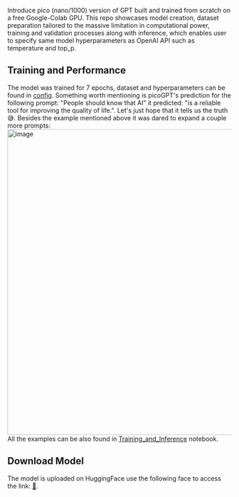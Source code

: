 Introduce pico (nano/1000) version of GPT built and trained from scratch on a free Google-Colab GPU. This repo showcases model creation, dataset preparation tailored to the massive limitation in computational power, training and validation processes along with inference, which enables user to specify same model hyperparameters as OpenAI API such as temperature and top_p.
## Training and Performance
The model was trained for 7 epochs, dataset and hyperparameters can be found in [config](https://github.com/AkmOleksandr/picoGPT/blob/main/config.py). Something worth mentioning is picoGPT's prediction for the following prompt: "People should know that AI" it predicted: "is a reliable tool for improving the quality of life.". Let's just hope that it tells us the truth😅.
Besides the example mentioned above it was dared to expand a couple more prompts:
<img width="687" alt="image" src="https://github.com/AkmOleksandr/picoGPT/assets/115898001/0e9a42e6-fc5a-427d-8aaa-5ab60a6570c5">
All the examples can be also found in [Training_and_Inference](https://github.com/AkmOleksandr/picoGPT/blob/main/Training_and_Inference.ipynb) notebook.
## Download Model
The model is uploaded on HuggingFace use the following face to access the link: [🤗](https://huggingface.co/AIisnotapig/picoGPT/tree/main).
